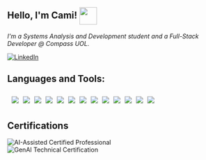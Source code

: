 <h2>Hello, I'm Cami! <img align="center" src="https://static.vecteezy.com/system/resources/thumbnails/045/385/633/small/cartoon-happy-cat-wearing-space-suit-free-png.png" width="40px"></h2>
<p><em>I'm a Systems Analysis and Development student and a Full-Stack Developer @ Compass UOL.</em></p>

[![LinkedIn](https://img.shields.io/badge/LinkedIn-FFC0CB?style=for-the-badge&logo=linkedin&logoColor=white)](https://www.linkedin.com/in/camilazucchi/)



## Languages and Tools:
<div style="display: flex; overflow-x: auto; gap: 10px; padding: 10px; scrollbar-width: none;">
  <img src="https://img.shields.io/badge/HTML5-FFC0CB?style=for-the-badge&logo=html5&logoColor=white" />
  <img src="https://img.shields.io/badge/CSS3-FFC0CB?style=for-the-badge&logo=css3&logoColor=white" />
  <img src="https://img.shields.io/badge/JavaScript-FFC0CB?style=for-the-badge&logo=javascript&logoColor=black" />
  <img src="https://img.shields.io/badge/TypeScript-FFC0CB?style=for-the-badge&logo=typescript&logoColor=white" />
  <img src="https://img.shields.io/badge/Java-FFC0CB?style=for-the-badge&logo=java&logoColor=white" />
  <img src="https://img.shields.io/badge/Spring_Boot-FFC0CB?style=for-the-badge&logo=spring-boot&logoColor=white" />
  <img src="https://img.shields.io/badge/Git-FFC0CB?style=for-the-badge&logo=git&logoColor=white" />
  <img src="https://img.shields.io/badge/GitHub-FFC0CB?style=for-the-badge&logo=github&logoColor=white" />
  <img src="https://img.shields.io/badge/SQL-FFC0CB?style=for-the-badge&logo=postgresql&logoColor=white" />
  <img src="https://img.shields.io/badge/NoSQL-FFC0CB?style=for-the-badge&logo=mongodb&logoColor=white" />
  <img src="https://img.shields.io/badge/Postman-FFC0CB?style=for-the-badge&logo=postman&logoColor=white" />
  <img src="https://img.shields.io/badge/React-FFC0CB?style=for-the-badge&logo=react&logoColor=white" />
  <img src="https://img.shields.io/badge/Node.js-FFC0CB?style=for-the-badge&logo=nodedotjs&logoColor=white" />
</div>

## Certifications
![AI-Assisted Certified Professional](https://img.shields.io/badge/AI%20Assisted%20Certified%20Professional-FFC0CB?style=for-the-badge&logo=certificate&logoColor=white)  
![GenAI Technical Certification](https://img.shields.io/badge/GenAI%20Technical%20Certification-FFC0CB?style=for-the-badge&logo=certificate&logoColor=white)
